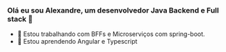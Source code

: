 ### Olá eu sou Alexandre, um desenvolvedor Java Backend e Full stack 👋


- 🔭 Estou trabalhando com BFFs e Microserviços com spring-boot.
- 🌱 Estou aprendendo Angular e Typescript
